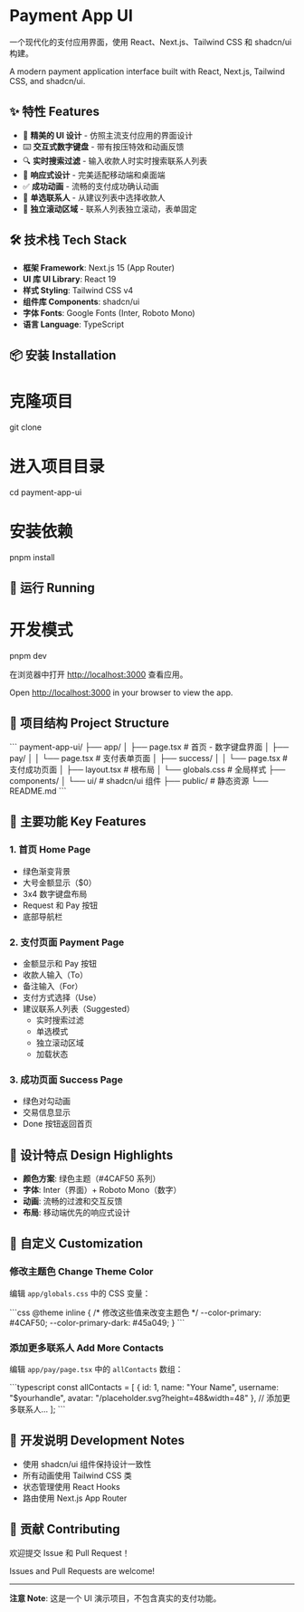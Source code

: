 # Payment App UI

一个现代化的支付应用界面，使用 React、Next.js、Tailwind CSS 和 shadcn/ui 构建。

A modern payment application interface built with React, Next.js, Tailwind CSS, and shadcn/ui.

## ✨ 特性 Features

- 🎨 **精美的 UI 设计** - 仿照主流支付应用的界面设计
- ⌨️ **交互式数字键盘** - 带有按压特效和动画反馈
- 🔍 **实时搜索过滤** - 输入收款人时实时搜索联系人列表
- 📱 **响应式设计** - 完美适配移动端和桌面端
- ✅ **成功动画** - 流畅的支付成功确认动画
- 🎯 **单选联系人** - 从建议列表中选择收款人
- 📜 **独立滚动区域** - 联系人列表独立滚动，表单固定

## 🛠️ 技术栈 Tech Stack

- **框架 Framework**: Next.js 15 (App Router)
- **UI 库 UI Library**: React 19
- **样式 Styling**: Tailwind CSS v4
- **组件库 Components**: shadcn/ui
- **字体 Fonts**: Google Fonts (Inter, Roboto Mono)
- **语言 Language**: TypeScript

## 📦 安装 Installation

# 克隆项目
git clone <repository-url>

# 进入项目目录
cd payment-app-ui

# 安装依赖
pnpm install

## 🚀 运行 Running
# 开发模式
pnpm dev

在浏览器中打开 [http://localhost:3000](http://localhost:3000) 查看应用。

Open [http://localhost:3000](http://localhost:3000) in your browser to view the app.

## 📁 项目结构 Project Structure

\`\`\`
payment-app-ui/
├── app/
│   ├── page.tsx              # 首页 - 数字键盘界面
│   ├── pay/
│   │   └── page.tsx          # 支付表单页面
│   ├── success/
│   │   └── page.tsx          # 支付成功页面
│   ├── layout.tsx            # 根布局
│   └── globals.css           # 全局样式
├── components/
│   └── ui/                   # shadcn/ui 组件
├── public/                   # 静态资源
└── README.md
\`\`\`

## 🎯 主要功能 Key Features

### 1. 首页 Home Page
- 绿色渐变背景
- 大号金额显示（$0）
- 3x4 数字键盘布局
- Request 和 Pay 按钮
- 底部导航栏

### 2. 支付页面 Payment Page
- 金额显示和 Pay 按钮
- 收款人输入（To）
- 备注输入（For）
- 支付方式选择（Use）
- 建议联系人列表（Suggested）
  - 实时搜索过滤
  - 单选模式
  - 独立滚动区域
  - 加载状态

### 3. 成功页面 Success Page
- 绿色对勾动画
- 交易信息显示
- Done 按钮返回首页

## 🎨 设计特点 Design Highlights

- **颜色方案**: 绿色主题（#4CAF50 系列）
- **字体**: Inter（界面）+ Roboto Mono（数字）
- **动画**: 流畅的过渡和交互反馈
- **布局**: 移动端优先的响应式设计

## 🔧 自定义 Customization

### 修改主题色 Change Theme Color

编辑 `app/globals.css` 中的 CSS 变量：

\`\`\`css
@theme inline {
  /* 修改这些值来改变主题色 */
  --color-primary: #4CAF50;
  --color-primary-dark: #45a049;
}
\`\`\`

### 添加更多联系人 Add More Contacts

编辑 `app/pay/page.tsx` 中的 `allContacts` 数组：

\`\`\`typescript
const allContacts = [
  {
    id: 1,
    name: "Your Name",
    username: "$yourhandle",
    avatar: "/placeholder.svg?height=48&width=48"
  },
  // 添加更多联系人...
];
\`\`\`

## 📝 开发说明 Development Notes

- 使用 shadcn/ui 组件保持设计一致性
- 所有动画使用 Tailwind CSS 类
- 状态管理使用 React Hooks
- 路由使用 Next.js App Router

## 🤝 贡献 Contributing

欢迎提交 Issue 和 Pull Request！

Issues and Pull Requests are welcome!

---

**注意 Note**: 这是一个 UI 演示项目，不包含真实的支付功能。
